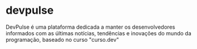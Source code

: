 # devpulse
DevPulse é uma plataforma dedicada a manter os desenvolvedores informados com as últimas notícias, tendências e inovações do mundo da programação, baseado no curso "curso.dev"
